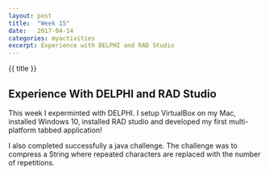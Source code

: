 ```yaml
---
layout: post
title:  "Week 15"
date:   2017-04-14
categories: myactivities 
excerpt: Experience with DELPHI and RAD Studio
---
```

{{ title }}


## Experience With DELPHI and RAD Studio
This week I experminted with DELPHI. I setup VirtualBox on my Mac, installed Windows 10, installed RAD studio and developed my first multi-platform tabbed application!

I also completed successfully a java challenge.
The challenge was to compress a String where repeated characters are replaced with the number of repetitions.

